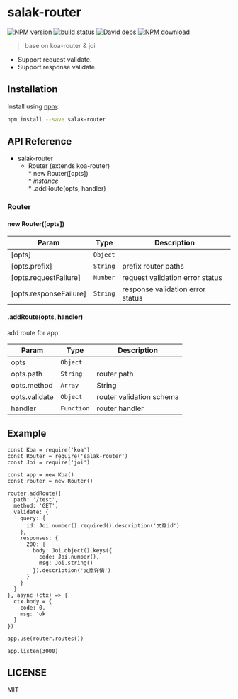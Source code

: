 # salak-router

[![NPM version][npm-image]][npm-url]
[![build status][travis-image]][travis-url]
[![David deps][david-image]][david-url]
[![NPM download][download-image]][download-url]

[npm-image]: https://img.shields.io/npm/v/salak-router.svg?style=flat-square
[npm-url]: https://npmjs.org/package/salak-router
[travis-image]: https://img.shields.io/travis/SalakJS/salak-router.svg?style=flat-square
[travis-url]: https://travis-ci.org/SalakJS/salak-router
[david-image]: https://img.shields.io/david/SalakJS/salak-router.svg?style=flat-square
[david-url]: https://david-dm.org/SalakJS/salak-router
[download-image]: https://img.shields.io/npm/dm/salak-router.svg?style=flat-square
[download-url]: https://npmjs.org/package/salak-router

> base on koa-router & joi

* Support request validate.
* Support response validate.

## Installation

Install using [npm](https://www.npmjs.org/):

```sh
npm install --save salak-router
```

## API Reference

* salak-router
  * Router (extends koa-router)  
        * new Router([opts])  
        * _instance_  
            * .addRoute(opts, handler)


### Router

#### new Router([opts])


| Param | Type | Description |
| --- | --- | --- |
| [opts] | <code>Object</code> |  |
| [opts.prefix] | <code>String</code> | prefix router paths |
| [opts.requestFailure] | <code>Number</code> | request validation error status |
| [opts.responseFailure] | <code>String</code> | response validation error status|


#### .addRoute(opts, handler)

add route for app

| Param | Type | Description |
| --- | --- | --- |
| opts | <code>Object</code> | |
| opts.path | <code>String</code> | router path |
| opts.method | <code>Array|String</code> | router method |
| opts.validate | <code>Object</code> | router validation schema |
| handler | <code>Function</code> | router handler |

## Example

```
const Koa = require('koa')
const Router = require('salak-router')
const Joi = require('joi')

const app = new Koa()
const router = new Router()

router.addRoute({
  path: '/test',
  method: 'GET',
  validate: {
    query: {
      id: Joi.number().required().description('文章id')
    },
    responses: {
      200: {
        body: Joi.object().keys({
          code: Joi.number(),
          msg: Joi.string()
        }).description('文章详情')
      }
    }
  }
}, async (ctx) => {
  ctx.body = {
    code: 0,
    msg: 'ok'
  }
})

app.use(router.routes())

app.listen(3000)
```

## LICENSE

MIT
